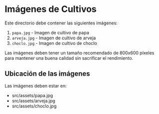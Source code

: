 # Imágenes de Cultivos

Este directorio debe contener las siguientes imágenes:

1. `papa.jpg` - Imagen de cultivo de papa
2. `arveja.jpg` - Imagen de cultivo de arveja
3. `choclo.jpg` - Imagen de cultivo de choclo

Las imágenes deben tener un tamaño recomendado de 800x600 píxeles para mantener una buena calidad sin sacrificar el rendimiento.

## Ubicación de las imágenes
Las imágenes deben estar en:
- src/assets/papa.jpg
- src/assets/arveja.jpg
- src/assets/choclo.jpg 